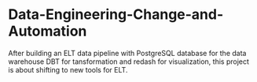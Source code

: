 # Data-Engineering-Change-and-Automation
After building an ELT data pipeline with PostgreSQL database for the data warehouse DBT for tansformation and redash for visualization, this project is about shifting to new tools for ELT.
